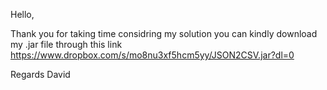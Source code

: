 Hello,

Thank you for taking time considring my solution
you can kindly download my .jar file through this link
https://www.dropbox.com/s/mo8nu3xf5hcm5yy/JSON2CSV.jar?dl=0

Regards
David
